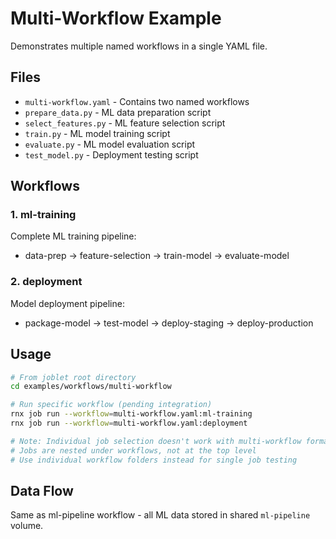 # Multi-Workflow Example

Demonstrates multiple named workflows in a single YAML file.

## Files

- `multi-workflow.yaml` - Contains two named workflows
- `prepare_data.py` - ML data preparation script
- `select_features.py` - ML feature selection script
- `train.py` - ML model training script
- `evaluate.py` - ML model evaluation script
- `test_model.py` - Deployment testing script

## Workflows

### 1. ml-training

Complete ML training pipeline:

- data-prep → feature-selection → train-model → evaluate-model

### 2. deployment

Model deployment pipeline:

- package-model → test-model → deploy-staging → deploy-production

## Usage

```bash
# From joblet root directory
cd examples/workflows/multi-workflow

# Run specific workflow (pending integration)
rnx job run --workflow=multi-workflow.yaml:ml-training
rnx job run --workflow=multi-workflow.yaml:deployment

# Note: Individual job selection doesn't work with multi-workflow format
# Jobs are nested under workflows, not at the top level
# Use individual workflow folders instead for single job testing
```

## Data Flow

Same as ml-pipeline workflow - all ML data stored in shared `ml-pipeline` volume.